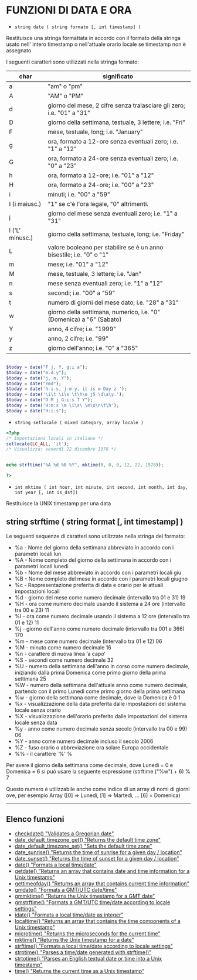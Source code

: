 # FUNZIONI DI DATA E ORA

* `string date ( string formato [, int timestamp] )`

Restituisce una stringa formattata in accordo con il formato della stringa usato nell' intero
timestamp o nell'attuale orario locale se timestamp non è assegnato.

I seguenti caratteri sono utilizzati nella stringa formato:

char|significato
---|---
a|"am" o "pm"
A|"AM" o "PM"
d|giorno del mese, 2 cifre senza tralasciare gli zero; i.e. "01" a "31"
D|giorno della settimana, testuale, 3 lettere; i.e. "Fri"
F|mese, testuale, long; i.e. "January"
g|ora, formato a 12-ore senza eventuali zero; i.e. "1" a "12"
G|ora, formato a 24-ore senza eventuali zero; i.e. "0" a "23"
h|ora, formato a 12-ore; i.e. "01" a "12"
H|ora, formato a 24-ore; i.e. "00" a "23"
i|minuti; i.e. "00" a "59"
I (i maiusc.)|"1" se c'è l'ora legale, "0" altrimenti.
j|giorno del mese senza eventuali zero; i.e. "1" a "31"
l ('L' minusc.)|giorno della settimana, testuale, long; i.e. "Friday"
L|valore booleano per stabilire se è un anno bisestile; i.e. "0" o "1"
m|mese; i.e. "01" a "12"
M|mese, testuale, 3 lettere; i.e. "Jan"
n|mese senza eventuali zero; i.e. "1" a "12"
s|secondi; i.e. "00" a "59"
t|numero di giorni del mese dato; i.e. "28" a "31"
w|giorno della settimana, numerico, i.e. "0" (Domenica) a "6" (Sabato)
Y|anno, 4 cifre; i.e. "1999"
y|anno, 2 cifre; i.e. "99"
z|giorno dell'anno; i.e. "0" a "365"

```php

$today = date("F j, Y, g:i a");
$today = date("m.d.y");
$today = date("j, n, Y");
$today = date("Ymd");
$today = date('h-i-s, j-m-y, it is w Day z ');
$today = date('\i\t \i\s \t\h\e jS \d\a\y.');
$today = date("D M j G:i:s T Y");
$today = date('H:m:s \m \i\s\ \m\o\n\t\h');
$today = date("H:i:s");

```

* `string setlocale ( mixed category, array locale )`

```php
<?php
/* Impostazioni locali in italiano */
setlocale(LC_ALL, 'it');
/* Visualizza: venerdì 22 dicembre 1978 */


echo strftime("%A %d %B %Y", mktime(0, 0, 0, 12, 22, 1978)); 

?>

```


* `int mktime ( int hour, int minute, int second, int month, int day, int year [, int is_dst])`

Restituisce la UNIX timestamp per una data

## string strftime ( string format [, int timestamp] )
Le seguenti sequenze di caratteri sono utilizzate nella stringa del formato:
* %a - Nome del giorno della settimana abbreviato in accordo con i parametri locali lun
* %A - Nome completo del giorno della settimana in accordo con i parametri locali lunedì
* %b - Nome del mese abbreviato in accordo con i parametri locali giu
* %B - Nome completo del mese in accordo con i parametri locali giugno
* %c - Rappresentazione preferita di data e orario per le attuali impostazioni locali
* %d - giorno del mese come numero decimale (intervallo tra 01 e 31) 19
* %H - ora come numero decimale usando il sistema a 24 ore (intervallo tra 00 e 23) 11
* %I - ora come numero decimale usando il sistema a 12 ore (intervallo tra 01 e 12) 11
* %j - giorno dell'anno come numero decimale (intervallo tra 001 e 366) 170
* %m - mese come numero decimale (intervallo tra 01 e 12) 06
* %M - minuto come numero decimale 16
* %n - carattere di nuova linea ‘a capo’
* %S - secondi come numero decimale 32
* %U - numero della settimana dell'anno in corso come numero decimale, iniziando dalla
    prima Domenica come primo giorno della prima settimana 25
* %W - numero della settimana dell'attuale anno come numero decimale, partendo con il
    primo Lunedì come primo giorno della prima settimana 
* %w - giorno della settimana come decimale, dove la Domenica è 0 1
* %x - visualizzazione della data preferita dalle impostazioni del sistema locale senza orario
* %X - visualizzazione dell'orario preferito dalle impostazioni del sistema locale senza data
* %y - anno come numero decimale senza secolo (intervallo tra 00 e 99) 06
* %Y - anno come numero decimale incluso il secolo 2006
* %Z - fuso orario o abbreviazione ora solare Europa occidentale
*  %% - il carattere `%' %

Per avere il giorno della settimana come decimale, dove Lunedì = 0 e Domenica = 6 si può usare la
seguente espressione (strftime ("%w") + 6) % 7

Questo numero è utilizzabile anche come indice di un array di nomi di giorni ove, per esempio
Array ([0] => Lunedì, [1] => Martedì, … [6] = Domenica)

---

## Elenco funzioni


* [checkdate() "Validates a Gregorian date"](http://php.net/manual/en/function.checkdate.php)
* [date_default_timezone_get() "Returns the default time zone"](http://php.net/manual/en/function.date-default-timezone-get.php)
* [date_default_timezone_set() "Sets the default time zone"](http://php.net/manual/en/function.date-default-timezone-set.php)
* [date_sunrise() "Returns the time of sunrise for a given day / location"](http://php.net/manual/en/function.date-sunrise.php)
* [date_sunset() "Returns the time of sunset for a given day / location"](http://php.net/manual/en/function.date-sunset.php)
* [date() "Formats a local time/date"](http://php.net/manual/en/function.date.php)
* [getdate() "Returns an array that contains date and time information for a Unix timestamp"](http://php.net/manual/en/function.getdate.php)
* [gettimeofday() "Returns an array that contains current time information"](http://php.net/manual/en/function.gettimeofday.php)
* [gmdate() "Formats a GMT/UTC date/time"](http://php.net/manual/en/function.gmdate.php)
* [gmmktime() "Returns the Unix timestamp for a GMT date"](http://php.net/manual/en/function.gmmktime.php)
* [gmstrftime() "Formats a GMT/UTC time/date according to locale settings"](http://php.net/manual/en/function.gmstrftime.php)
* [idate() "Formats a local time/date as integer"](http://php.net/manual/en/function.idate.php)
* [localtime() "Returns an array that contains the time components of a Unix timestamp"](http://php.net/manual/en/function.localtime.php)
* [microtime() "Returns the microseconds for the current time"](http://php.net/manual/en/function.microtime.php)
* [mktime() "Returns the Unix timestamp for a date"](http://php.net/manual/en/function.mktime.php)
* [strftime() "Formats a local time/date according to locale settings"](http://php.net/manual/en/function.strftime.php)
* [strptime() "Parses a time/date generated with strftime()"](http://php.net/manual/en/function.strftime.php)
* [strtotime() "Parses an English textual date or time into a Unix timestamp"](http://php.net/manual/en/function.strtotime.php)
* [time() "Returns the current time as a Unix timestamp"](http://php.net/manual/en/function.time.php)
